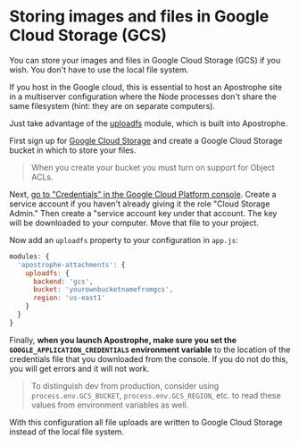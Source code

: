 # Storing images and files in Google Cloud Storage (GCS)

You can store your images and files in Google Cloud Storage (GCS) if you wish. You don't have to use the local file system.

If you host in the Google cloud, this is essential to host an Apostrophe site in a multiserver configuration where the Node processes don't share the same filesystem (hint: they are on separate computers).

Just take advantage of the [uploadfs](https://github.com/apostrophecms/uploadfs) module, which is built into Apostrophe.

First sign up for [Google Cloud Storage](https://cloud.google.com/storage/) and create a Google Cloud Storage bucket in which to store your files.

> When you create your bucket you must turn on support for Object ACLs.

Next, [go to "Credentials" in the Google Cloud Platform console](https://console.cloud.google.com/apis/credentials). Create a service account if you haven't already giving it the role "Cloud Storage Admin." Then create a "service account key under that account. The key will be downloaded to your computer. Move that file to your project.

Now add an `uploadfs` property to your configuration in `app.js`:

```javascript
modules: {
  'apostrophe-attachments': {
    uploadfs: {
      backend: 'gcs',
      bucket: 'yourownbucketnamefromgcs',
      region: 'us-east1'
    }
  }
}
```

Finally, **when you launch Apostrophe, make sure you set the `GOOGLE_APPLICATION_CREDENTIALS` environment variable** to the location of the credentials file that you downloaded from the console. If you do not do this, you will get errors and it will not work.

> To distinguish dev from production, consider using
`process.env.GCS_BUCKET`, `process.env.GCS_REGION`, etc. to read
these values from environment variables as well.

With this configuration all file uploads are written to Google Cloud Storage instead of the local file system.

